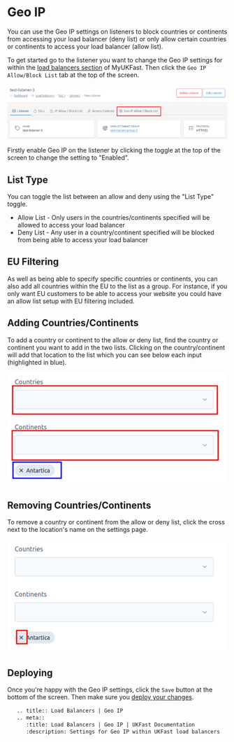 # Geo IP

You can use the Geo IP settings on listeners to block countries or continents from accessing your load balancer (deny list) or only allow certain countries or continents to access your load balancer (allow list).

To get started go to the listener you want to change the Geo IP settings for within the [load balancers section](https://my.ukfast.co.uk/load-balancers) of MyUKFast. Then click the `Geo IP Allow/Block List` tab at the top of the screen.

![Geo IP Tab](../files/geo_ip_1.png)

Firstly enable Geo IP on the listener by clicking the toggle at the top of the screen to change the setting to "Enabled".

## List Type

You can toggle the list between an allow and deny using the "List Type" toggle.

* Allow List - Only users in the countries/continents specified will be allowed to access your load balancer
* Deny List - Any user in a country/continent specified will be blocked from being able to access your load balancer

## EU Filtering

As well as being able to specify specific countries or continents, you can also add all countries within the EU to the list as a group. For instance, if you only want EU customers to be able to access your website you could have an allow list setup with EU filtering included.

## Adding Countries/Continents

To add a country or continent to the allow or deny list, find the country or continent you want to add in the two lists. Clicking on the country/continent will add that location to the list which you can see below each input (highlighted in blue).

![Adding Geo IP](../files/geo_ip_2.png)

## Removing Countries/Continents

To remove a country or continent from the allow or deny list, click the cross next to the location's name on the settings page.

![Removing Geo IP](../files/geo_ip_3.png)

## Deploying

Once you're happy with the Geo IP settings, click the `Save` button at the bottom of the screen. Then make sure you [deploy your changes](../deploying-changes.html).

```eval_rst
   .. title:: Load Balancers | Geo IP
   .. meta::
      :title: Load Balancers | Geo IP | UKFast Documentation
      :description: Settings for Geo IP within UKFast load balancers
```